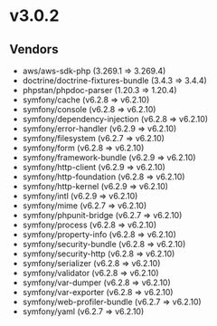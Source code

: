 # v3.0.2

## Vendors

- aws/aws-sdk-php (3.269.1 => 3.269.4)
- doctrine/doctrine-fixtures-bundle (3.4.3 => 3.4.4)
- phpstan/phpdoc-parser (1.20.3 => 1.20.4)
- symfony/cache (v6.2.8 => v6.2.10)
- symfony/console (v6.2.8 => v6.2.10)
- symfony/dependency-injection (v6.2.8 => v6.2.10)
- symfony/error-handler (v6.2.9 => v6.2.10)
- symfony/filesystem (v6.2.7 => v6.2.10)
- symfony/form (v6.2.8 => v6.2.10)
- symfony/framework-bundle (v6.2.9 => v6.2.10)
- symfony/http-client (v6.2.9 => v6.2.10)
- symfony/http-foundation (v6.2.8 => v6.2.10)
- symfony/http-kernel (v6.2.9 => v6.2.10)
- symfony/intl (v6.2.9 => v6.2.10)
- symfony/mime (v6.2.7 => v6.2.10)
- symfony/phpunit-bridge (v6.2.7 => v6.2.10)
- symfony/process (v6.2.8 => v6.2.10)
- symfony/property-info (v6.2.8 => v6.2.10)
- symfony/security-bundle (v6.2.8 => v6.2.10)
- symfony/security-http (v6.2.8 => v6.2.10)
- symfony/serializer (v6.2.8 => v6.2.10)
- symfony/validator (v6.2.8 => v6.2.10)
- symfony/var-dumper (v6.2.8 => v6.2.10)
- symfony/var-exporter (v6.2.8 => v6.2.10)
- symfony/web-profiler-bundle (v6.2.7 => v6.2.10)
- symfony/yaml (v6.2.7 => v6.2.10)